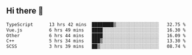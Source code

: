 ## Hi there 👋

<!--START_SECTION:waka-->

```txt
TypeScript      13 hrs 42 mins  ████████▒░░░░░░░░░░░░░░░░   32.75 %
Vue.js          6 hrs 49 mins   ████░░░░░░░░░░░░░░░░░░░░░   16.30 %
Other           6 hrs 44 mins   ████░░░░░░░░░░░░░░░░░░░░░   16.09 %
C++             5 hrs 34 mins   ███▒░░░░░░░░░░░░░░░░░░░░░   13.30 %
SCSS            3 hrs 39 mins   ██▒░░░░░░░░░░░░░░░░░░░░░░   08.74 %
```

<!--END_SECTION:waka-->
